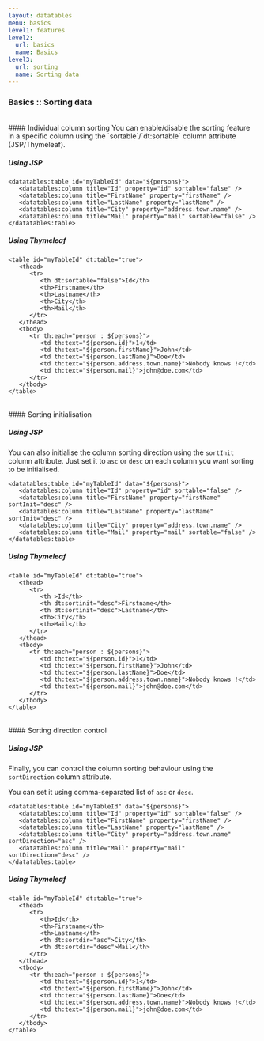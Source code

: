 ```yaml
---
layout: datatables
menu: basics
level1: features
level2:
  url: basics
  name: Basics
level3:
  url: sorting
  name: Sorting data
---
```


### Basics :: Sorting data

<br />
#### Individual column sorting
You can enable/disable the sorting feature in a specific column using the `sortable`/`dt:sortable` column attribute (JSP/Thymeleaf).

##### Using JSP

	<datatables:table id="myTableId" data="${persons}">
	   <datatables:column title="Id" property="id" sortable="false" />
	   <datatables:column title="FirstName" property="firstName" />
	   <datatables:column title="LastName" property="lastName" />
	   <datatables:column title="City" property="address.town.name" />
	   <datatables:column title="Mail" property="mail" sortable="false" />
	</datatables:table>

##### Using Thymeleaf

	<table id="myTableId" dt:table="true">
	   <thead>
	      <tr>
	         <th dt:sortable="false">Id</th>
	         <th>Firstname</th>
	         <th>Lastname</th>
	         <th>City</th>
	         <th>Mail</th>
	      </tr>
	   </thead>
	   <tbody>
	      <tr th:each="person : ${persons}">
	         <td th:text="${person.id}">1</td>
	         <td th:text="${person.firstName}">John</td>
	         <td th:text="${person.lastName}">Doe</td>
	         <td th:text="${person.address.town.name}">Nobody knows !</td>
	         <td th:text="${person.mail}">john@doe.com</td>
	      </tr>
	   </tbody>
	</table>

<br />
#### Sorting initialisation

##### Using JSP
You can also initialise the column sorting direction using the `sortInit` column attribute.
Just set it to `asc` or `desc` on each column you want sorting to be initialised.

	<datatables:table id="myTableId" data="${persons}">
	   <datatables:column title="Id" property="id" sortable="false" />
	   <datatables:column title="FirstName" property="firstName" sortInit="desc" />
	   <datatables:column title="LastName" property="lastName" sortInit="desc" />
	   <datatables:column title="City" property="address.town.name" />
	   <datatables:column title="Mail" property="mail" sortable="false" />
	</datatables:table>

##### Using Thymeleaf

	<table id="myTableId" dt:table="true">
	   <thead>
	      <tr>
	         <th >Id</th>
	         <th dt:sortinit="desc">Firstname</th>
	         <th dt:sortinit="desc">Lastname</th>
	         <th>City</th>
	         <th>Mail</th>
	      </tr>
	   </thead>
	   <tbody>
	      <tr th:each="person : ${persons}">
	         <td th:text="${person.id}">1</td>
	         <td th:text="${person.firstName}">John</td>
	         <td th:text="${person.lastName}">Doe</td>
	         <td th:text="${person.address.town.name}">Nobody knows !</td>
	         <td th:text="${person.mail}">john@doe.com</td>
	      </tr>
	   </tbody>
	</table>

<br />
#### Sorting direction control

##### Using JSP
Finally, you can control the column sorting behaviour using the `sortDirection` column attribute.

You can set it using comma-separated list of `asc` or `desc`.

	<datatables:table id="myTableId" data="${persons}">
	   <datatables:column title="Id" property="id" sortable="false" />
	   <datatables:column title="FirstName" property="firstName" />
	   <datatables:column title="LastName" property="lastName" />
	   <datatables:column title="City" property="address.town.name" sortDirection="asc" />
	   <datatables:column title="Mail" property="mail" sortDirection="desc" />
	</datatables:table>

##### Using Thymeleaf

	<table id="myTableId" dt:table="true">
	   <thead>
	      <tr>
	         <th>Id</th>
	         <th>Firstname</th>
	         <th>Lastname</th>
	         <th dt:sortdir="asc">City</th>
	         <th dt:sortdir="desc">Mail</th>
	      </tr>
	   </thead>
	   <tbody>
	      <tr th:each="person : ${persons}">
	         <td th:text="${person.id}">1</td>
	         <td th:text="${person.firstName}">John</td>
	         <td th:text="${person.lastName}">Doe</td>
	         <td th:text="${person.address.town.name}">Nobody knows !</td>
	         <td th:text="${person.mail}">john@doe.com</td>
	      </tr>
	   </tbody>
	</table>